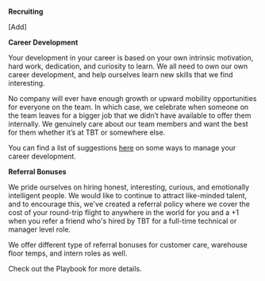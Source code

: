 **Recruiting**

[Add]


**Career Development**

Your development in your career is based on your own intrinsic motivation, hard work, dedication, and curiosity to learn. We all need to own our own career development, and help ourselves learn new skills that we find interesting. 

No company will ever have enough growth or upward mobility opportunities for everyone on the team. In which case, we celebrate when someone on the team leaves for a bigger job that we didn’t have available to offer them internally. We genuinely care about our team members and want the best for them whether it’s at TBT or somewhere else. 

You can find a list of suggestions [here](https://docs.google.com/a/theblacktux.com/document/d/12wy_jJs7D6T48x5NMIH_KNDEoglSS7HoLIRhPP8WPb4/edit?usp=sharing) on some ways to manage your career development. 

**Referral Bonuses**

We pride ourselves on hiring honest, interesting, curious, and emotionally intelligent people. We would like to continue to attract like-minded talent, and to encourage this, we've created a referral policy where we cover the cost of your round-trip flight to anywhere in the world for you and a +1 when you refer a friend who's hired by TBT for a full-time technical or manager level role.

We offer different type of referral bonuses for customer care, warehouse floor temps, and intern roles as well. 

Check out the Playbook for more details. 
